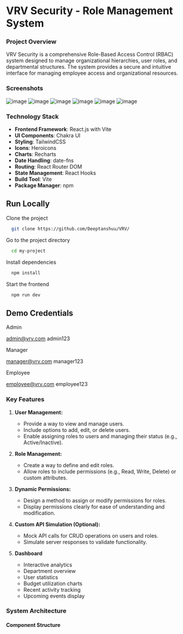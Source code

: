 # VRV Security - Role Management System

### Project Overview
VRV Security is a comprehensive Role-Based Access Control (RBAC) system designed to manage organizational hierarchies, user roles, and departmental structures. The system provides a secure and intuitive interface for managing employee access and organizational resources.

### Screenshots
![image](https://github.com/user-attachments/assets/717cd7d2-9aac-4d50-be83-1ecdd2b72948)
![image](https://github.com/user-attachments/assets/ac87dfb6-8ed3-4fbe-adbf-62ab87474fc4)
![image](https://github.com/user-attachments/assets/6d3d9d70-2614-4415-865b-c7410f8ba292)
![image](https://github.com/user-attachments/assets/0d88432b-6436-4c94-93bc-6c1e3f58ac89)
![image](https://github.com/user-attachments/assets/b5ef9443-ee19-4f6b-9f12-666adc477033)
![image](https://github.com/user-attachments/assets/439aaa82-7c66-434a-bdd7-8c0b1a5818c4)


### Technology Stack
- **Frontend Framework**: React.js with Vite
- **UI Components**: Chakra UI
- **Styling**: TailwindCSS
- **Icons**: Heroicons
- **Charts**: Recharts
- **Date Handling**: date-fns
- **Routing**: React Router DOM
- **State Management**: React Hooks
- **Build Tool**: Vite
- **Package Manager**: npm


## Run Locally

Clone the project

```bash
  git clone https://github.com/Deeptanshuu/VRV/
```

Go to the project directory

```bash
  cd my-project
```

Install dependencies

```bash
  npm install
```

Start the frontend

```bash
  npm run dev
```
## Demo Credentials
Admin

admin@vrv.com 
admin123

Manager

manager@vrv.com 
manager123

Employee

employee@vrv.com 
employee123

### Key Features

1. **User Management:**
    - Provide a way to view and manage users.
    - Include options to add, edit, or delete users.
    - Enable assigning roles to users and managing their status (e.g., Active/Inactive).

2. **Role Management:**
    - Create a way to define and edit roles.
    - Allow roles to include permissions (e.g., Read, Write, Delete) or custom attributes.
3. **Dynamic Permissions:**
    - Design a method to assign or modify permissions for roles.
    - Display permissions clearly for ease of understanding and modification.
4. **Custom API Simulation (Optional):**
    - Mock API calls for CRUD operations on users and roles.
    - Simulate server responses to validate functionality.

5. **Dashboard**
    - Interactive analytics
    - Department overview
    - User statistics
    - Budget utilization charts
    - Recent activity tracking
    - Upcoming events display

### System Architecture


#### Component Structure 
